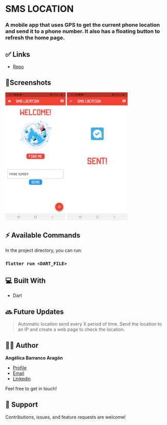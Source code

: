 # SMS LOCATION
### A mobile app that uses GPS to get the current phone location and send it to a phone number. It also has a floating button to refresh the home page.

## ✅ Links

- [Repo](https://github.com/angelicaba23/SMS_LOCATION "SMS LOCATION Repo")

## 📱Screenshots
<img src="/screenshots/1.png " height="400" title="Home Page"> <img src="/screenshots/2.png " height="400" title="Second Page">
 


## ⚡ Available Commands

In the project directory, you can run:

### `flutter run <DART_FILE>`

## 💻 Built With

- Dart

## 🔜 Future Updates
> Automatic location send every X period of time.
> Send the location to an IP and create a web page to check the location.
  

## 👩‍💻 Author

**Angélica Barranco Aragón**

- [Profile](https://github.com/angelicaba23/ "Angélica Barranco")
- [Email](mailto:angelicaba9923@gmail.com?subject=Hi "Hi!")
- [Linkedin](https://www.linkedin.com/in/angelicaba23/ "Welcome")
  
Feel free to get in touch!

## 🤝 Support

Contributions, issues, and feature requests are welcome!

